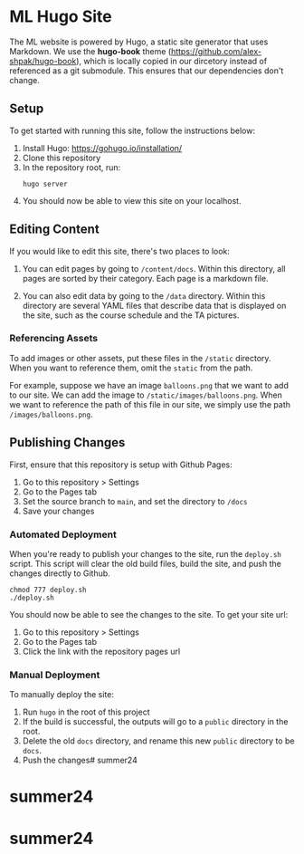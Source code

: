 # ML Hugo Site

The ML website is powered by Hugo, a static site generator that uses Markdown. We use the **hugo-book** theme (https://github.com/alex-shpak/hugo-book), which is locally copied in our dircetory instead of referenced as a git submodule. This ensures that our dependencies don't change.

## Setup
To get started with running this site, follow the instructions below:

1. Install Hugo: https://gohugo.io/installation/
2. Clone this repository
3. In the repository root, run:
    ```
    hugo server
    ```
4. You should now be able to view this site on your localhost.

## Editing Content
If you would like to edit this site, there's two places to look:

1. You can edit pages by going to `/content/docs`. Within this directory, all pages are sorted by their category. Each page is a markdown file.

2. You can also edit data by going to the `/data` directory. Within this directory are several YAML files that describe data that is displayed on the site, such as the course schedule and the TA pictures.

### Referencing Assets
To add images or other assets, put these files in the `/static` directory. When you want to reference them, omit the `static` from the path.

For example, suppose we have an image `balloons.png` that we want to add to our site. We can add the image to `/static/images/balloons.png`. When we want to reference the path of this file in our site, we simply use the path `/images/balloons.png`.

## Publishing Changes
First, ensure that this repository is setup with Github Pages:
1. Go to this repository > Settings
2. Go to the Pages tab
3. Set the source branch to `main`, and set the directory to `/docs`
4. Save your changes

### Automated Deployment
When you're ready to publish your changes to the site, run the `deploy.sh` script. This script will clear the old build files, build the site, and push the changes directly to Github.

```
chmod 777 deploy.sh
./deploy.sh
```

You should now be able to see the changes to the site. To get your site url:
1. Go to this repository > Settings
2. Go to the Pages tab
3. Click the link with the repository pages url


### Manual Deployment
To manually deploy the site:
1. Run `hugo` in the root of this project
2. If the build is successful, the outputs will go to a `public` directory in the root.
3. Delete the old `docs` directory, and rename this new `public` directory to be `docs`.
4. Push the changes# summer24
# summer24
# summer24
